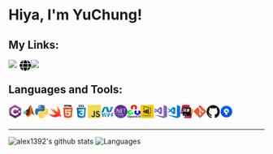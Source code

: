 # Hiya, I'm YuChung!

## My Links:
[<img align="left" alt="yuchungchuang.wordpress.com" width="22px" height="22px" src="https://cdn.jsdelivr.net/npm/simple-icons@v4/icons/wordpress.svg" />][blog]
[<img align="left" alt="yuchung-chuang.webnode.com" width="22px" height="22px" src="https://raw.githubusercontent.com/alex1392/icons/master/Personal/globe-solid.svg" />][website]
[<img align="left" alt="yuchung chuang | LinkedIn" width="22px" height="22px" src="https://cdn.jsdelivr.net/npm/simple-icons@v3/icons/linkedin.svg" />][linkedin]

<br />

## Languages and Tools:

<img align="left" alt="CSharp" width="26px" height="26px" src="https://raw.githubusercontent.com/alex1392/icons/master/Programming%20Language/csharp.png" />
<img align="left" alt="Matlab" width="26px" height="26px" src="https://raw.githubusercontent.com/alex1392/icons/master/Programming%20Language/matlab.png" />
<img align="left" alt="Python" width="26px" height="26px" src="https://raw.githubusercontent.com/alex1392/icons/master/Programming%20Language/Python.png" />
<img align="left" alt="Swift" width="26px" height="26px" src="https://raw.githubusercontent.com/alex1392/icons/master/Programming%20Language/Swift.png" />
<img align="left" alt="HTML5" width="26px" height="26px" src="https://raw.githubusercontent.com/github/explore/80688e429a7d4ef2fca1e82350fe8e3517d3494d/topics/html/html.png" />
<img align="left" alt="CSS3" width="26px" height="26px" src="https://raw.githubusercontent.com/github/explore/80688e429a7d4ef2fca1e82350fe8e3517d3494d/topics/css/css.png" />
<img align="left" alt="JavaScript" width="26px" height="26px" src="https://raw.githubusercontent.com/github/explore/80688e429a7d4ef2fca1e82350fe8e3517d3494d/topics/javascript/javascript.png" />

<img align="left" alt="WPF" width="26px" height="26px" src="https://raw.githubusercontent.com/alex1392/icons/master/Frameworks/wpf.png" />
<img align="left" alt="dotnet core" width="26px" height="26px" src="https://raw.githubusercontent.com/alex1392/icons/master/Frameworks/dotnet%20core.png" />
<img align="left" alt="openCV" width="26px" height="26px" src="https://raw.githubusercontent.com/alex1392/icons/master/Frameworks/OpenCV.png" />
<img align="left" alt="PowerBI" width="26px" height="26px" src="https://raw.githubusercontent.com/alex1392/icons/master/PowerBi.jpg" />

<img align="left" alt="Visual Studio" width="26px" height="26px" src="https://raw.githubusercontent.com/alex1392/icons/master/Development%20Tools/VisualStudio.png" />
<img align="left" alt="Visual Studio Code" width="26px" height="26px" src="https://raw.githubusercontent.com/github/explore/80688e429a7d4ef2fca1e82350fe8e3517d3494d/topics/visual-studio-code/visual-studio-code.png" />
<img align="left" alt="ReSharper" width="26px" height="26px" src="https://raw.githubusercontent.com/alex1392/icons/master/Development%20Tools/ReSharper.png" />
<img align="left" alt="Git" width="26px" height="26px" src="https://raw.githubusercontent.com/alex1392/icons/master/Development%20Tools/git.png" />
<img align="left" alt="GitHub" width="26px" height="26px" src="https://raw.githubusercontent.com/github/explore/78df643247d429f6cc873026c0622819ad797942/topics/github/github.png" />
<img align="left" alt="SourceTree" width="26px" height="26px" src="https://raw.githubusercontent.com/alex1392/icons/master/Development%20Tools/sourcetree.png" />

<br />
<br />

---

![alex1392's github stats](https://github-readme-stats.vercel.app/api?username=alex1392&show_icons=true&count_private=true&include_all_commits=true)
![Languages](https://github-readme-stats.vercel.app/api/top-langs/?username=alex1392&layout=compact)

[website]: https://yuchung-chuang.webnode.tw/
[blog]: https://yuchungchuang.wordpress.com/
[linkedin]: https://www.linkedin.com/in/yuchung-chuang/
